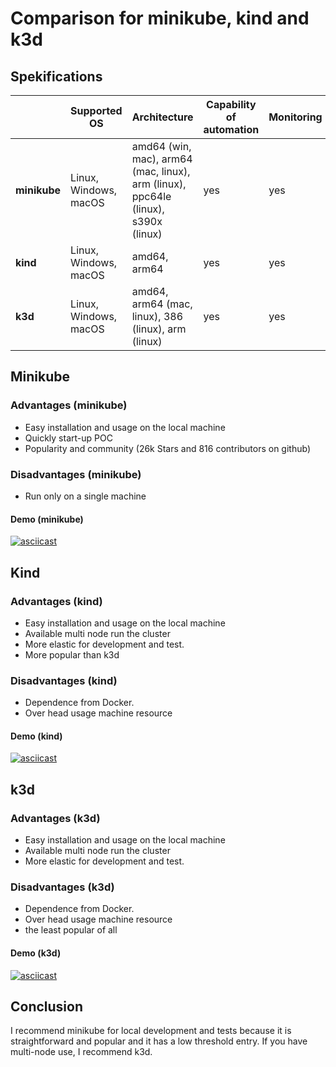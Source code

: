# Comparison for  minikube, kind and k3d

## Spekifications

| | **Supported OS** | **Architecture** | **Capability of automation** | **Monitoring** | **Control** | Project link |
|-|-|-|-|-|-|-|
| **minikube** | Linux, Windows, macOS | amd64 (win, mac), arm64 (mac, linux), arm (linux), ppc64le (linux), s390x (linux) | yes | yes | yes | [kubernetes/minikube](https://github.com/kubernetes/minikube) |
| **kind** | Linux, Windows, macOS | amd64, arm64 | yes | yes | yes | [kubernetes-sigs/kind]([Concept.md](https://github.com/kubernetes-sigs/kind)) |
| **k3d** | Linux, Windows, macOS | amd64, arm64 (mac, linux), 386 (linux), arm (linux) | yes | yes | yes | [k3d-io/k3d](https://github.com/k3d-io/k3d) |

## Minikube

### Advantages (minikube)

* Easy installation and usage on the local machine
* Quickly start-up POC
* Popularity and community (26k Stars and 816 contributors on github)

### Disadvantages (minikube)

* Run only on a single machine

#### Demo (minikube)

[![asciicast](https://asciinema.org/a/586339.svg)](https://asciinema.org/a/586339)

## Kind

### Advantages (kind)

* Easy installation and usage on the local machine
* Available multi node run the cluster
* More elastic for development and test.
* More popular than k3d

### Disadvantages (kind)

* Dependence from Docker.
* Over head usage machine resource

#### Demo (kind)

[![asciicast](https://asciinema.org/a/fmZHwX42mCjyUXm4lVgOLxOH3.svg)](https://asciinema.org/a/fmZHwX42mCjyUXm4lVgOLxOH3)

## k3d

### Advantages (k3d)

* Easy installation and usage on the local machine
* Available multi node run the cluster
* More elastic for development and test.

### Disadvantages (k3d)

* Dependence from Docker.
* Over head usage machine resource
* the least popular of all

#### Demo (k3d)

[![asciicast](https://asciinema.org/a/586350.svg)](https://asciinema.org/a/586350)

## Conclusion

I recommend minikube for local development and tests because it is straightforward and popular and it has a low threshold entry. If you have multi-node use, I recommend k3d.
